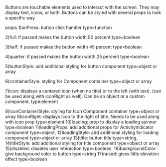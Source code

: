 Buttons are touchable elements used to interact with the screen. They may display text, icons, or both. Buttons can be styled with several props to look a specific way.

props
1)onPress:
button click handler
type=function

2)full:
if passed makes the button width 90 percent
type=boolean

3)half:
if passed makes the button width 45 percent
type=boolean

4)quarter:
if passed makes the button width 25 percent
type=boolean

5)buttonStyle:
add additional styling for button component
type=object or array

6)containerStyle:
styling for Component container
type=object or array

7)icon:
displays a centered icon (when no title) or to the left (with text). (can be used along with iconRight as well). Can be an object or a custom component.
type:element

8)iconContainerStyle:
styling for Icon Component container
type=object or array
9)iconRight:
displays Icon to the right of title. Needs to be used along with icon prop
type=element
10)loading:
prop to display a loading spinner
type=boolean
11)loadingProps:
add additional props for ActivityIndicator component
type=object,
12)loadingStyle:
add additional styling for loading component
type=object or array
13)title:
button title
type=string,
14)titleStyle:
add additional styling for title component
type=object or array
15)disabled:
disables user interaction
type=boolean,
16)backgroundColor:
give background color to button
type=string
17)raised:
gives little elevation effect
type=boolean
